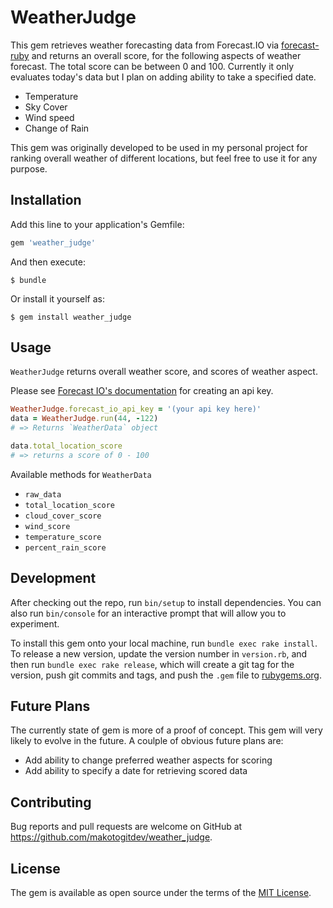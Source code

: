 # WeatherJudge

This gem retrieves weather forecasting data from Forecast.IO via [forecast-ruby](https://github.com/darkskyapp/forecast-ruby) and returns an overall score, for the following aspects of weather forecast. The total score can be between 0 and 100. Currently it only evaluates today's data but I plan on adding ability to take a specified date.
- Temperature
- Sky Cover
- Wind speed
- Change of Rain

This gem was originally developed to be used in my personal project for ranking overall weather of different locations, but feel free to use it for any purpose.  


## Installation

Add this line to your application's Gemfile:

```ruby
gem 'weather_judge'
```

And then execute:

    $ bundle

Or install it yourself as:

    $ gem install weather_judge

## Usage
`WeatherJudge` returns overall weather score, and scores of weather aspect. 

Please see [Forecast IO's documentation](https://developer.forecast.io/) for creating an api key. 

```ruby
WeatherJudge.forecast_io_api_key = '(your api key here)'
data = WeatherJudge.run(44, -122)
# => Returns `WeatherData` object

data.total_location_score
# => returns a score of 0 - 100
```

Available methods for `WeatherData`
- `raw_data`
- `total_location_score`
- `cloud_cover_score`
- `wind_score`
- `temperature_score`
- `percent_rain_score`



## Development

After checking out the repo, run `bin/setup` to install dependencies. You can also run `bin/console` for an interactive prompt that will allow you to experiment.

To install this gem onto your local machine, run `bundle exec rake install`. To release a new version, update the version number in `version.rb`, and then run `bundle exec rake release`, which will create a git tag for the version, push git commits and tags, and push the `.gem` file to [rubygems.org](https://rubygems.org).

## Future Plans
The currently state of gem is more of a proof of concept. This gem will very likely to evolve in the future. A coulple of obvious future plans are:
 - Add ability to change preferred weather aspects for scoring
 - Add ability to specify a date for retrieving scored data

## Contributing

Bug reports and pull requests are welcome on GitHub at https://github.com/makotogitdev/weather_judge.


## License

The gem is available as open source under the terms of the [MIT License](http://opensource.org/licenses/MIT).

